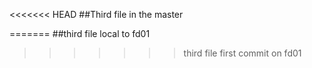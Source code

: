 <<<<<<< HEAD
##Third file in the master

=======
##third file local to fd01
>>>>>>> third file first commit on fd01

